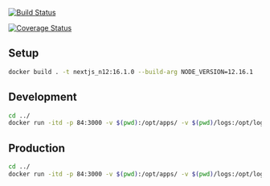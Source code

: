
[![Build Status](https://travis-ci.org/ghanshyamca/example_extension.svg?branch=master)](https://travis-ci.org/ghanshyamca/example_extension)

[![Coverage Status](https://coveralls.io/repos/github/ghanshyamca/example_extension/badge.svg)](https://coveralls.io/github/ghanshyamca/example_extension)



## Setup
```bash
docker build . -t nextjs_n12:16.1.0 --build-arg NODE_VERSION=12.16.1
```

## Development

```bash
cd ../
docker run -itd -p 84:3000 -v $(pwd):/opt/apps/ -v $(pwd)/logs:/opt/logs -e 'PROJECT_NAME=ecommerce-frontend' nextjs_n12:16.1.0
```

## Production

```bash
cd ../
docker run -itd -p 84:3000 -v $(pwd):/opt/apps/ -v $(pwd)/logs:/opt/logs -e 'APP_MODE=release' -e 'PROJECT_NAME=ecommerce-frontend' nextjs_n12:16.1.0
```
